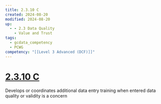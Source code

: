 ```yaml
---
title: 2.3.10 C
created: 2024-08-20
modified: 2024-08-20
up:
  - - 2.3 Data Quality
    - Value and Trust
tags:
  - gcdata_competency
  - PCWG
competency: "[[Level 3 Advanced (DCF)]]"
---
```

# [2.3.10 C](2.3.10%20C.md)
Develops or coordinates additional data entry training when entered data quality or validity is a concern
